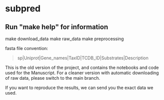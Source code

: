 # subpred

## Run "make help" for information

make download_data
make raw_data
make preprocessing


fasta file convention:

>sp|Uniprot|Gene_names|TaxID|TCDB_ID|Substrates|Description

This is the old version of the project, and contains the notebooks and code used for the Manuscript. For a cleaner version with automatic downloading of raw data, please switch to the main branch.

If you want to reproduce the results, we can send you the exact data we used.
